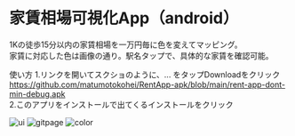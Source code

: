 # 家賃相場可視化App（android）  

1Kの徒歩15分以内の家賃相場を一万円毎に色を変えてマッピング。  
家賃に対応した色は画像の通り。駅名タップで、具体的な家賃を確認可能。  

使い方
1.リンクを開いてスクショのように、... をタップDownloadをクリック  
https://github.com/matumotokohei/RentApp-apk/blob/main/rent-app-dont-min-debug.apk  
2.このアプリをインストールで出てくるインストールをクリック  　

![ui](https://user-images.githubusercontent.com/70370905/211135156-89f2aac6-b756-40b8-97b9-1dff5d0da9a9.jpeg)
![gitpage](https://user-images.githubusercontent.com/70370905/211135153-b525918e-0280-4a5b-b9bb-45cc9ca2d430.jpeg)
![color](https://user-images.githubusercontent.com/70370905/211135158-2ef811c1-050e-4068-9ee2-b1c0cff43bcf.png)
